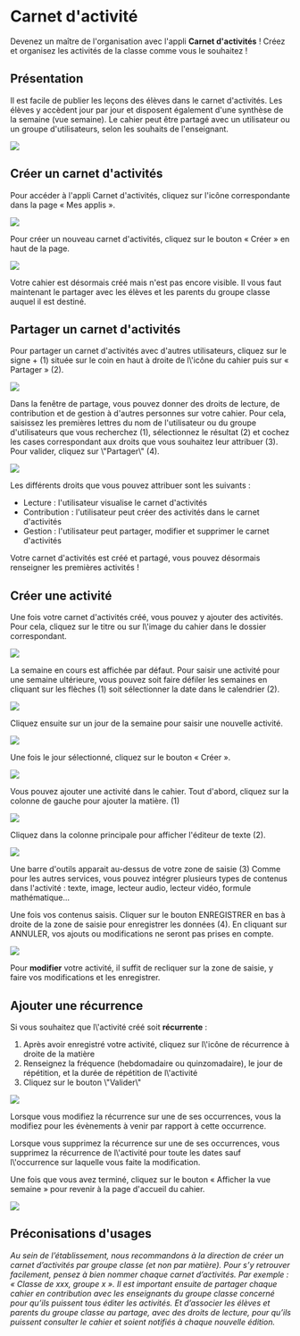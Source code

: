# Carnet d'activité

Devenez un maître de l'organisation avec l'appli **Carnet d'activités** ! Créez et organisez les activités de la classe comme vous le souhaitez !

## Présentation

Il est facile de publier les leçons des élèves dans le carnet d'activités. Les élèves y accèdent jour par jour et disposent également d'une synthèse de la semaine (vue semaine). Le cahier peut être partagé avec un utilisateur ou un groupe d'utilisateurs, selon les souhaits de l'enseignant.

![](.gitbook/assets/homework-image1.png)

## Créer un carnet d'activités

Pour accéder à l'appli Carnet d'activités, cliquez sur l'icône correspondante dans la page « Mes applis ».

![](.gitbook/assets/homework-image2.png)

Pour créer un nouveau carnet d'activités, cliquez sur le bouton « Créer » en haut de la page.

![](.gitbook/assets/homework-image3.png)

Votre cahier est désormais créé mais n'est pas encore visible. Il vous faut maintenant le partager avec les élèves et les parents du groupe classe auquel il est destiné.

## Partager un carnet d'activités

Pour partager un carnet d'activités avec d'autres utilisateurs, cliquez sur le signe + (1) située sur le coin en haut à droite de l\\'icône du cahier puis sur « Partager » (2).

![](.gitbook/assets/homework-image4.png)

Dans la fenêtre de partage, vous pouvez donner des droits de lecture, de contribution et de gestion à d'autres personnes sur votre cahier. Pour cela, saisissez les premières lettres du nom de l'utilisateur ou du groupe d'utilisateurs que vous recherchez (1), sélectionnez le résultat (2) et cochez les cases correspondant aux droits que vous souhaitez leur attribuer (3). Pour valider, cliquez sur \\"Partager\\" (4).

![](.gitbook/assets/homework-image5.png)

Les différents droits que vous pouvez attribuer sont les suivants :

* Lecture : l'utilisateur visualise le carnet d'activités
* Contribution : l'utilisateur peut créer des activités dans le carnet d'activités
* Gestion : l'utilisateur peut partager, modifier et supprimer le carnet d'activités

Votre carnet d'activités est créé et partagé, vous pouvez désormais renseigner les premières activités !

## Créer une activité

Une fois votre carnet d'activités créé, vous pouvez y ajouter des activités. Pour cela, cliquez sur le titre ou sur l\\'image du cahier dans le dossier correspondant.

![](.gitbook/assets/homework-image6.png)

La semaine en cours est affichée par défaut. Pour saisir une activité pour une semaine ultérieure, vous pouvez soit faire défiler les semaines en cliquant sur les flèches (1) soit sélectionner la date dans le calendrier (2).

![](.gitbook/assets/homework-image7.png)

Cliquez ensuite sur un jour de la semaine pour saisir une nouvelle activité.

![](.gitbook/assets/homework-image8.png)

Une fois le jour sélectionné, cliquez sur le bouton « Créer ».

![](.gitbook/assets/homework-image9.png)

Vous pouvez ajouter une activité dans le cahier. Tout d'abord, cliquez sur la colonne de gauche pour ajouter la matière. (1)

![](.gitbook/assets/homework-image10.png)

Cliquez dans la colonne principale pour afficher l'éditeur de texte (2).

![](.gitbook/assets/homework-image11.png)

Une barre d'outils apparait au-dessus de votre zone de saisie (3) Comme pour les autres services, vous pouvez intégrer plusieurs types de contenus dans l'activité : texte, image, lecteur audio, lecteur vidéo, formule mathématique...

Une fois vos contenus saisis. Cliquer sur le bouton ENREGISTRER en bas à droite de la zone de saisie pour enregistrer les données (4). En cliquant sur ANNULER, vos ajouts ou modifications ne seront pas prises en compte.

![](.gitbook/assets/homework-image12.png)

Pour **modifier** votre activité, il suffit de recliquer sur la zone de saisie, y faire vos modifications et les enregistrer.

## Ajouter une récurrence

Si vous souhaitez que l\\'activité créé soit **récurrente** :

1. Après avoir enregistré votre activité, cliquez sur l\\'icône de récurrence à droite de la matière
2. Renseignez la fréquence (hebdomadaire ou quinzomadaire), le jour de répétition, et la durée de répétition de l\\'activité
3. Cliquez sur le bouton \\"Valider\\"

![](.gitbook/assets/homework-image13.png)

Lorsque vous modifiez la récurrence sur une de ses occurrences, vous la modifiez pour les évènements à venir par rapport à cette occurrence.

Lorsque vous supprimez la récurrence sur une de ses occurrences, vous supprimez la récurrence de l\\'activité pour toute les dates sauf l\\'occurrence sur laquelle vous faite la modification.

Une fois que vous avez terminé, cliquez sur le bouton « Afficher la vue semaine » pour revenir à la page d'accueil du cahier.

![](.gitbook/assets/homework-image14.png)

## Préconisations d'usages

_Au sein de l’établissement, nous recommandons à la direction de créer un carnet d’activités par groupe classe (et non par matière). Pour s’y retrouver facilement, pensez à bien nommer chaque carnet d’activités. Par exemple : « Classe de xxx, groupe x ». Il est important ensuite de partager chaque cahier en contribution avec les enseignants du groupe classe concerné pour qu’ils puissent tous éditer les activités. Et d’associer les élèves et parents du groupe classe au partage, avec des droits de lecture, pour qu’ils puissent consulter le cahier et soient notifiés à chaque nouvelle édition._
